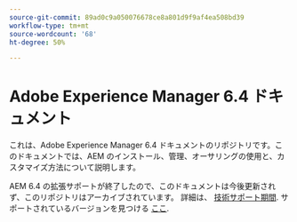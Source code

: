 ```yaml
---
source-git-commit: 89ad0c9a050076678ce8a801d9f9af4ea508bd39
workflow-type: tm+mt
source-wordcount: '68'
ht-degree: 50%

---
```

# Adobe Experience Manager 6.4 ドキュメント

これは、Adobe Experience Manager 6.4 ドキュメントのリポジトリです。このドキュメントでは、AEM のインストール、管理、オーサリングの使用と、カスタマイズ方法について説明します。

AEM 6.4 の拡張サポートが終了したので、このドキュメントは今後更新されず、このリポジトリはアーカイブされています。 詳細は、 [技術サポート期間](https://helpx.adobe.com/jp/support/programs/eol-matrix.html). サポートされているバージョンを見つける [ここ](https://experienceleague.adobe.com/docs/?lang=ja).
